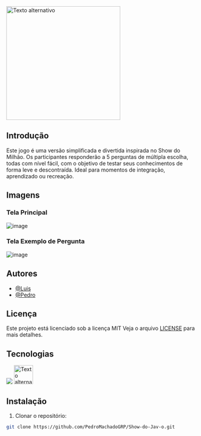 



<img src="https://github.com/user-attachments/assets/55482a6d-5d10-4150-86f2-18ce8f07e20f" alt="Texto alternativo" width="300" >

 ## Introdução

Este jogo é uma versão simplificada e divertida inspirada no Show do Milhão. Os participantes responderão a 5 perguntas de múltipla escolha, todas com nível fácil, com o objetivo de testar seus conhecimentos de forma leve e descontraída. Ideal para momentos de integração, aprendizado ou recreação.

## Imagens

### Tela Principal

![image](https://github.com/user-attachments/assets/9c602070-ac7b-4167-be45-4e3ca803d627)

### Tela Exemplo de Pergunta

![image](https://github.com/user-attachments/assets/2c267b9d-5668-4f82-b067-98701cad6a1a)

 ## Autores

- [@Luis](https://github.com/luis-henrique-santarem)
- [@Pedro](https://github.com/PedroMachadoGRP)


## Licença

Este projeto está licenciado sob a licença MIT Veja o arquivo [LICENSE](LICENSE.md) para mais detalhes.


## Tecnologias 

![](https://img.shields.io/badge/Git-F05032.svg?style=for-the-badge&logo=Git&logoColor=white)
<img src="https://raw.githubusercontent.com/marwin1991/profile-technology-icons/refs/heads/main/icons/java.png" alt="Texto alternativo" width="50" >

## Instalação

1. Clonar o repositório:
```bash
git clone https://github.com/PedroMachadoGRP/Show-do-Jav-o.git






